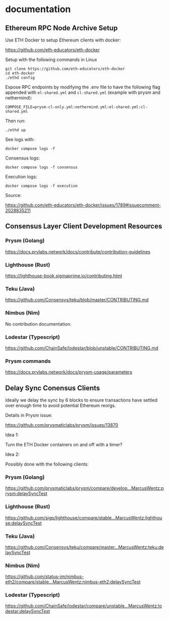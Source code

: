 # documentation

## Ethereum RPC Node Archive Setup

Use ETH Docker to setup Ethereum clients with docker:

https://github.com/eth-educators/eth-docker

Setup with the following commands in Linux

```shell
git clone https://github.com/eth-educators/eth-docker
cd eth-docker
./ethd config
```

Expose RPC endpoints by modifying the .env file to have the following flag appended with `el-shared.yml` and `cl-shared.yml` (example with prysm and nethermind):
```shell
COMPOSE_FILE=prysm-cl-only.yml:nethermind.yml:el-shared.yml:cl-shared.yml
```

Then run:
```shell
./ethd up
```
See logs with:
```shell
docker compose logs -f
```
Consensus logs:
```shell
docker compose logs -f consensus
```
Execution logs:
```shell
docker compose logs -f execution
```

Source:

https://github.com/eth-educators/eth-docker/issues/1789#issuecomment-2028835211

## Consensus Layer Client Development Resources

### Prysm (Golang)

https://docs.prylabs.network/docs/contribute/contribution-guidelines

### Lighthouse (Rust)

https://lighthouse-book.sigmaprime.io/contributing.html

### Teku (Java)

https://github.com/Consensys/teku/blob/master/CONTRIBUTING.md

### Nimbus (Nim)

No contribution documentation.

### Lodestar (Typescript)

https://github.com/ChainSafe/lodestar/blob/unstable/CONTRIBUTING.md

### Prysm commands

https://docs.prylabs.network/docs/prysm-usage/parameters

## Delay Sync Conensus Clients

Ideally we delay the sync by 6 blocks to ensure transactions have settled over enough time to avoid potential Ethereum reorgs.

Details in Prysm issue:

https://github.com/prysmaticlabs/prysm/issues/13870

Idea 1:

Turn the ETH Docker containers on and off with a timer?

Idea 2:

Possibly done with the following clients:

### Prysm (Golang)

https://github.com/prysmaticlabs/prysm/compare/develop...MarcusWentz:prysm:delaySyncTest

### Lighthouse (Rust)

https://github.com/sigp/lighthouse/compare/stable...MarcusWentz:lighthouse:delaySyncTest

### Teku (Java)

https://github.com/Consensys/teku/compare/master...MarcusWentz:teku:delaySyncTest

### Nimbus (Nim)

https://github.com/status-im/nimbus-eth2/compare/stable...MarcusWentz:nimbus-eth2:delaySyncTest

### Lodestar (Typescript)

https://github.com/ChainSafe/lodestar/compare/unstable...MarcusWentz:lodestar:delaySyncTest
